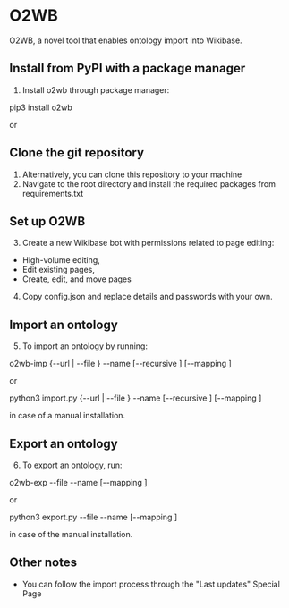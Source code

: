 # O2WB

O2WB, a novel tool that enables ontology import into Wikibase.

## Install from PyPI with a package manager

1. Install o2wb through package manager:

pip3 install o2wb

or

## Clone the git repository

1. Alternatively, you can clone this repository to your machine
2. Navigate to the root directory and install the required packages from requirements.txt

## Set up O2WB

3. Create a new Wikibase bot with permissions related to page editing:

- High-volume editing, 
- Edit existing pages,
- Create, edit, and move pages

4. Copy config.json and replace details and passwords with your own.

## Import an ontology 

5. To import an ontology by running:

o2wb-imp {--url <URL of your ontology> | --file <path to ontology file>} 
--name <ontology name> [--recursive <Depth of recursive imports>] 
[--mapping <path to export the mapping scheme>]

or

python3 import.py {--url <URL of your ontology> | --file <path to ontology file>} 
--name <ontology name> [--recursive <Depth of recursive imports>] 
[--mapping <path to export the mapping scheme>]

in case of a manual installation.

## Export an ontology

6. To export an ontology, run:

o2wb-exp --file <path to ontology file> --name <ontology name> 
[--mapping <path to export the mapping scheme>]

or

python3 export.py --file <path to ontology file> --name <ontology name> 
[--mapping <path to export the mapping scheme>]

in case of the manual installation.

## Other notes

- You can follow the import process through the "Last updates" Special Page
